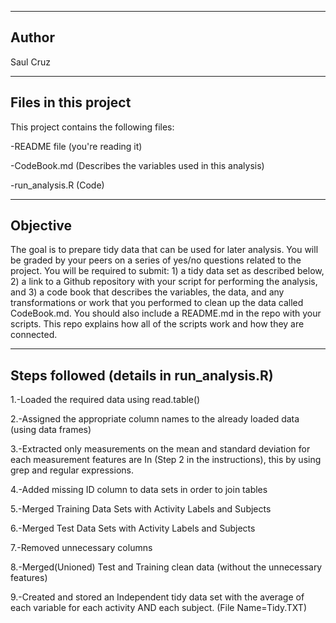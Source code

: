 ----
Author
-----
Saul Cruz

---------
Files in this project
----------
This project contains the following files:

-README file (you're reading it)

-CodeBook.md (Describes the variables used in this analysis)

-run_analysis.R (Code)

------------
Objective
------------
The goal is to prepare tidy data that can be used for later analysis. You will be graded by your peers on a series of yes/no questions related to the project. You will be required to submit: 1) a tidy data set as described below, 2) a link to a Github repository with your script for performing the analysis, and 3) a code book that describes the variables, the data, and any transformations or work that you performed to clean up the data called CodeBook.md. You should also include a README.md in the repo with your scripts. This repo explains how all of the scripts work and how they are connected.

------
Steps followed (details in run_analysis.R)
------
1.-Loaded the required data using read.table()

2.-Assigned the appropriate column names to the already loaded data (using data frames)

3.-Extracted only measurements on the mean and standard deviation for each measurement features are In (Step 2 in the instructions), this by using grep and regular expressions.

4.-Added missing ID column to data sets in order to join tables

5.-Merged Training Data Sets with Activity Labels and Subjects

6.-Merged Test Data Sets with Activity Labels and Subjects

7.-Removed unnecessary columns

8.-Merged(Unioned) Test and Training clean data (without the unnecessary features)

9.-Created and stored an Independent tidy data set with the average of each variable for each activity AND each subject. (File Name=Tidy.TXT)
